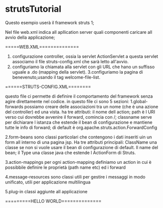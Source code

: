 # strutsTutorial
Questo esempio userà il framework struts 1;

Nel file web.xml indica all apllication server quali componenti caricare all avvio della applicazione;


=====WEB.XML==============
1. configurazione controller, ossia la servlet  ActionServlet a questa servlet associamo il file struts-config.xml che sarà 
letto all'avvio.
2. configuriamo la chiamata alla servlet con gli URL che hano un suffisso uguale a .do (mapping della servlet).
3.configuriamo la pagina di benevenuto,usando il tag welcome-file-list.



======STRUTS-CONFIG.XML========

questo file ci permette di definire il comportamento del framework senza agire direttamente nel codice.
in questo file ci sono 5 sezioni:
1.global-forwards
possiamo creare delle associazioni tra un nome (che è una azione del controller) ed una vista.
ha tre attributi: il nome dell action; path è l URI verso cui dovrebbe avvenire il forward, comincia con /; classname serve per dichiarare l istanza che estende il bean di configurazione e mantiene tutte le info di forward; di default è org.apache.struts.action.ForwardConfig

2.form-beans
sono classi particolari che contengono i dati inseriti uin un form all interno di una pagina jsp.
Ha tre attributi principali: ClassName una classe se non si vuole usare il bean di configurazione di default. Il name del bean; il Type 
una classe java che estende l ActionForm di Struts.

3.action-mappings
per ogni action-mapping definiamo un action in cui è possibbile definire le proprietà (path name etc) ed i forward

4.message-resources
sono classi utili per gestire i messaggi in modo unificato, utili per applicazione multilingua

5.plug-in
classi aggiunte all applicazione


=========HELLO WORLD==============



